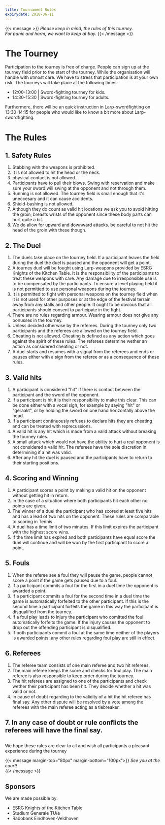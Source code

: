 ```yaml
---
title: Tournament Rules
expirydate: 2018-06-11
---
```


{{< message >}}
  _Please keep in mind, the rules of this tourney._ \
  _For panic and harm, we want to keep at bay._
{{< /message >}}


 
# The Tourney
Participation to the tourney is free of charge. People can sign up at the tourney field prior to the start of the tourney. While the organisation will handle with utmost care. We have to stress that participation is at your own risk. The tourneys will take place at the following times:
* 12:00-13:00 | Sword-fighting tourney for kids.
* 14:30-15:30 | Sword-fighting tourney for adults.			   

Furthermore, there will be an quick instruction in Larp-swordfighting on 13:30-14:15 for people who would like to know a bit more about Larp-swordfighting.	    


# The Rules
## 1. Safety Rules
1. Stabbing with the weapons is prohibited.
1. It is not allowed to hit the head or the neck.
1. physical contact is not allowed.
1. Participants have to pull their blows. Swing with reservation and make sure your sword will swing at the opponent and not through them.
1. Running is not allowed. The tourney field is small enough that it's uneccesary and it can cause accidents.
1. Shield-bashing is not allowed.
1. Although they do count as valid hit locations we ask you to avoid hitting the groin, breasts wrists of the opponent since these body parts can hurt quite a bit.
1. We do allow for upward and downward attacks. be careful to not hit the head of the groin with these though.
 
## 2. The Duel
1. The duels take place on the tourney field. If a participant leaves the field during the duel the duel is paused and the opponent will get a point.
1. A tourney duel will be fought using Larp-weapons provided by ESRG Knights of the Kitchen Table. It is the responsibility of the participants to treat these weapons with care. Any damage due to irresponsible use is to be compensated by the participants. To ensure a level playing field it is not permitted to use personal weapons during the tourney.
1. It is permitted to fight with personal weapons on the tourney field when it is not used for other purposes or at the edge of the festival terrain away from any stalls and other people. It ought to be obvious that all participants should consent to participate in the fight.
1. There are no rules regarding armour. Wearing armour does not give any bonusses in the tourney.
1. Unless decided otherwise by the referees. During the tourney only two participants and the referees are allowed on the tourney field. 
1. Cheating is not allowed. Cheating is defined as any action which goes against the spirit of these rules. The referees determine wether an action as considered cheating or not.
1. A duel starts and resumes with a signal from the referees and ends or pauses either with a sign from the referee or as a consequence of these rules.
 
## 3. Valid hits
1. A participant is considered "hit" if there is contact between the participant and the sword of the opponent. 
1. If a participant is hit it is their responsibility to make this clear. This can be done either with a vocal sigh, for example by saying "hit" or "geraakt", or by holding the sword on one hand horizontally above the head.
1. If a participant continuously refuses to declare hits they are cheating and can be treated with reprecussions.
1. A valid hit is any hit which is made from a valid attack without breaking the tourney rules.
1. A small attack which would not have the ability to hurt a real opponent is not considered a valid hit. The referees have the sole discretion in determining if a hit was valid.
1. After any hit the duel is paused and the participants have to return to their starting positions.
 
## 4. Scoring and Winning
1. A participant scores a point by making a valid hit on the opponent without getting hit in return. 
1. In the case of a situation where both participants hit each other no points are given.
1. The winner of a duel the participant who has scored at least five hits and has a lead of two hits on the opponent. These rules are comparable to scoring in Tennis.
1. A duel has a time limit of two minutes. If this limit expires the participant with the highest score wins. 
1. If the time limit has expired and both participants have equal score the duel will continue and will be won by the first participant to score a point.
 
## 5. Fouls
1. When the referee see a foul they will pause the game. people cannot score a point if the game gets paused due to a foul.
1. If a participant commits a foul for the first in a duel time the opponent is awarded a point.
1. If a participant commits a foul for the second time in a duel time the game is automatically forfeited to the other participant. If this is the second time a participant forfeits the game in this way the participant is disqualified from the tourney. 
1. If a foul play leads to injury the participant who comitted the foul automatically forfeits the game. If the injury causes the opponent to drop out the offending participant is disqualified.
1. If both participants commit a foul at the same time neither of the players is awarded points. any other rules regarding foul play are still in effect.
 
## 6. Referees
1. The referee team consists of one main referee and two hit referees. 
1. The main referee keeps the score and checks for foul play. The main referee is also responsible to keep order during the tourney.
1. The hit referees are assigned to one of the participants and check wether their participant has been hit. They decide whether a hit was valid or not.
1. In cause of doubt regarding to the validity of a hit the hit referee has final say. Any other dispute will be resolved by a vote among the referees with the main referee acting as a tiebreaker. 
 
## 7. In any case of doubt or rule conflicts the referees will have the final say.
## 

We hope these rules are clear to all and wish all participants a pleasant experience during the tourney

{{< message margin-top="80px" margin-bottom="100px">}}
_See you at the court!_  
{{< /message >}}

## Sponsors
We are made possible by:
* ESRG Knights of the Kitchen Table
* Studium Generale TU/e
* Rabobank Eindhoven-Veldhoven

